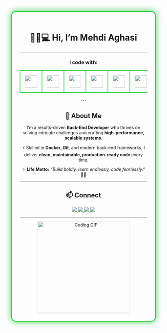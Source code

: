 <div align="center" style="border:3px solid #39d353; border-radius:15px; padding:25px; margin:15px; box-shadow: 0 0 20px #39d353;">

# 👋🏻💻 Hi, I’m Mehdi Aghasi  

---

### I code with:

<table align="center">
  <tr>
    <td align="center" style="border:2px solid #39d353; border-radius:10px; padding:15px;">
      <img src="https://cdn.jsdelivr.net/gh/devicons/devicon/icons/csharp/csharp-original.svg" width="40" height="40"/>
    </td>
    <td align="center" style="border:2px solid #39d353; border-radius:10px; padding:15px;">
      <img src="https://cdn.jsdelivr.net/gh/devicons/devicon/icons/dotnetcore/dotnetcore-original.svg" width="40" height="40"/>
    </td>
    <td align="center" style="border:2px solid #39d353; border-radius:10px; padding:15px;">
      <img src="https://cdn.jsdelivr.net/gh/devicons/devicon/icons/microsoftsqlserver/microsoftsqlserver-plain.svg" width="40" height="40"/>
    </td>
    <td align="center" style="border:2px solid #39d353; border-radius:10px; padding:15px;">
      <img src="https://cdn.jsdelivr.net/gh/devicons/devicon/icons/docker/docker-original.svg" width="40" height="40"/>
    </td>
    <td align="center" style="border:2px solid #39d353; border-radius:10px; padding:15px;">
      <img src="https://cdn.jsdelivr.net/gh/devicons/devicon/icons/git/git-original.svg" width="40" height="40"/>
    </td>
    <td align="center" style="border:2px solid #39d353; border-radius:10px; padding:15px;">
      <img src="https://cdn.jsdelivr.net/gh/devicons/devicon/icons/html5/html5-original.svg" width="40" height="40"/>
    </td>
    <td align="center" style="border:2px solid #39d353; border-radius:10px; padding:15px;">
      <img src="https://cdn.jsdelivr.net/gh/devicons/devicon/icons/css3/css3-original.svg" width="40" height="40"/>
    </td>
    <td align="center" style="border:2px solid #39d353; border-radius:10px; padding:15px;">
      <img src="https://cdn.jsdelivr.net/gh/devicons/devicon/icons/javascript/javascript-original.svg" width="40" height="40"/>
    </td>
    <td align="center" style="border:2px solid #39d353; border-radius:10px; padding:15px;">
      <img src="https://cdn.jsdelivr.net/gh/devicons/devicon/icons/python/python-original.svg" width="40" height="40"/>
    </td>
    <td align="center" style="border:2px solid #39d353; border-radius:10px; padding:15px;">
      <img src="https://cdn.jsdelivr.net/gh/devicons/devicon/icons/django/django-plain.svg" width="40" height="40"/>
    </td>
  </tr>
</table>
---

## 🚀 About Me
I’m a results-driven **Back-End Developer** who thrives on solving intricate challenges and crafting **high-performance, scalable systems**.  

⚡ Skilled in **Docker**, **Git**, and modern back-end frameworks, I deliver **clean, maintainable, production-ready code** every time.  

✨ **Life Motto:** _“Build boldly, learn endlessly, code fearlessly.”_ 💪🏽  

---

## 📫 Connect  
<div align="center">
  <a href="https://linkedin.com/in/Mehdi-Aghasi">
    <img src="https://img.shields.io/badge/LinkedIn-0A66C2?style=for-the-badge&logo=linkedin&logoColor=white" />
  </a>
  <a href="https://github.com/Mehdi-Aghasi">
    <img src="https://img.shields.io/badge/GitHub-100000?style=for-the-badge&logo=github&logoColor=white" />
  </a>
  <a href="mailto:mahdi.aghasiwaz@gmail.com">
    <img src="https://img.shields.io/badge/Email-EA4335?style=for-the-badge&logo=gmail&logoColor=white" />
  </a>
  <a href="https://t.me/YourTelegramID">
    <img src="https://img.shields.io/badge/Telegram-0088CC?style=for-the-badge&logo=telegram&logoColor=white" />
  </a>
</div>

---

<!-- GIF Section -->
<div align="center">
  <img src="https://your-gif-url-here.gif" width="300" alt="Coding GIF"/>
</div>

</div>
